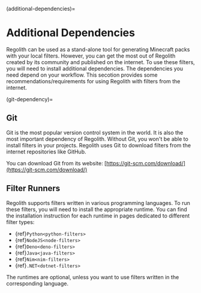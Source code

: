 (additional-dependencies)=
# Additional Dependencies

Regolith can be used as a stand-alone tool for generating Minecraft packs with your local filters. However, you can get the most out of Regolith created by its community and published on the internet. To use these filters, you will need to install additional dependencies. The dependencies you need depend on your workflow. This secotion provides some recommendations/requirements for using Regolith with filters from the internet.

(git-dependency)=
## Git
Git is the most popular version control system in the world. It is also the most important dependency of Regolith. Without Git, you won't be able to install filters in your projects. Regolith uses Git to download filters from the internet repositories like GitHub.

You can download Git from its website: [https://git-scm.com/download/](https://git-scm.com/download/)

## Filter Runners

Regolith supports filters written in various programming languages. To run these filters, you will need to install the appropriate runtime. You can find the installation instruction for each runtime in pages dedicated to different filter types:
 - {ref}`Python<python-filters>`
 - {ref}`NodeJS<node-filters>`
 - {ref}`Deno<deno-filters>`
 - {ref}`Java<java-filters>`
 - {ref}`Nim<nim-filters>`
 - {ref}`.NET<dotnet-filters>`

The runtimes are optional, unless you want to use filters written in the corresponding language.